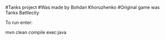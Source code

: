 #Tanks project 
#Was made by Bohdan Khoruzhenko
#Original game was Tanks Battlecity


To run enter:

mvn clean compile exec:java


